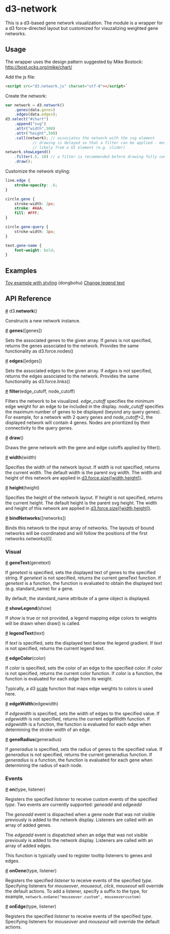 # d3-network

This is a d3-based gene network visualization. The module is a wrapper for a d3 force-directed layout but customized for visuzalizing weighted gene networks.

## Usage

The wrapper uses the design pattern suggested by Mike Bostock: http://bost.ocks.org/mike/chart/

Add the js file:


```html
<script src="d3.network.js" charset="utf-8"></script>`
```

Create the network:

```js
var network = d3.network()
	.genes(data.genes)
	.edges(data.edges);
d3.select("#chart")
	.append("svg")
	.attr("width",500)
	.attr("height",500)
	.call(network); // associates the network with the svg element
			// drawing is delayed so that a filter can be applied - most
			// likely from a UI element (e.g. slider)
network.showLegend()
	.filter(.5, 10)	// a filter is recommended before drawing fully connected networks
	.draw();
```

Customize the network styling:

```css
line.edge {
    stroke-opacity: .6;
}

circle.gene {
    stroke-width: 2px;
    stroke: #AAA;
    fill: #FFF;
}

circle.gene-query {
    stroke-width: 3px;
}

text.gene-name {
    font-weight: bold;
}
```
## Examples

[Toy example with styling](https://bl.ocks.org/aaronkw/5ab0840151369a7217f6f8400f5ca91b) (dongbohu)
[Change legend text](https://bl.ocks.org/aaronkw/d93b1fc0cf8435c8851ad426fec4ec0b)

## API Reference

<a name="network" href="#network">#</a> d3.<b>network</b>()

Constructs a new network instance.

<a name="genes" href="#genes">#</a> <b>genes</b>([genes])

Sets the associated genes to the given array. If <em>genes</em> is not specified, returns the genes associated to the network. Provides the same functionality as d3.force.nodes()

<a name="edges" href="#edges">#</a> <b>edges</b>([edges])

Sets the associated edges to the given array. If <em>edges</em> is not specified, returns the edges associated to the network. Provides the same functionality as d3.force.links()

<a name="filter" href="#filter">#</a> <b>filter</b>(edge_cutoff, node_cutoff)

Filters the network to be visualized. <em>edge_cutoff</em> specifies the minimum edge weight for an edge to be included in the display. <em>node_cutoff</em> specifies the maximum number of genes to be displayed (beyond any query genes). For example, for a network with 2 query genes and <em>node_cutoff</em>=2, the displayed network will contain 4 genes. Nodes are prioritized by their connectivity to the query genes.

<a name="draw" href="#draw">#</a> <b>draw</b>()

Draws the gene network with the gene and edge cutoffs applied by filter().

<a name="width" href="#width">#</a> <b>width</b>(width)

Specifies the width of the network layout. If <em>width</em> is not specified, returns the current width. The default width is the parent svg width. The width and height of this network are applied in [d3.force.size([width,height])](https://github.com/mbostock/d3/wiki/Force-Layout#size).

<a name="height" href="#height">#</a> <b>height</b>(height)

Specifies the height of the network layout. If <em>height</em> is not specified, returns the current height. The default height is the parent svg height. The width and height of this network are applied in [d3.force.size([width,height])](https://github.com/mbostock/d3/wiki/Force-Layout#size).

<a name="bind" href="#bind">#</a> <b>bindNetworks</b>([networks])

Binds this network to the input array of networks. The layouts of bound networks will be coordinated and will follow the positions of the first networks <em>networks[0]</em>.


### Visual 
<a name="genetext" href="#genetext">#</a> <b>geneText</b>(genetext)

If <em>genetext</em> is specified, sets the displayed text of genes to the specified string. If <em>genetext</em> is not specified, returns the current geneText function. If <em>genetext</em> is a function, the function is evaluated to obtain the displayed text (e.g. standard_name) for a gene.

By default, the standard_name attribute of a gene object is displayed.

<a name="showlegend" href="#showlegend">#</a> <b>showLegend</b>(show)

If <em>show</em> is true or not provided, a legend mapping edge colors to weights will be drawn when draw() is called.

<a name="legendText" href="#legendText">#</a> <b>legendText</b>(text)

If <em>text</em> is specified, sets the displayed text below the legend gradient. If <em>text</em> is not specified, returns the current legend text.

<a name="edgecolor" href="#edgecolor">#</a> <b>edgeColor</b>(color)

If <em>color</em> is specified, sets the color of an edge to the specified color. If <em>color</em> is not specified, returns the current color function. If <em>color</em> is a function, the function is evaluated for each edge from its weight.

Typically, a d3 [scale](https://github.com/mbostock/d3/wiki/Quantitative-Scales#linear_domain) function that maps edge weights to colors is used here.

<a name="edgeWidth" href="#edgewidth">#</a> <b>edgeWidth</b>(edgewidth)

If <em>edgewidth</em> is specified, sets the width of edges to the specified value. If <em>edgewidth</em> is not specified, returns the current edgeWidth function. If <em>edgewidth</em> is a function, the function is evaluated for each edge when determining the stroke-width of an edge.

<a name="generadius" href="#generadius">#</a> <b>geneRadius</b>(generadius)

If <em>generadius</em> is specified, sets the radius of genes to the specified value. If <em>generadius</em> is not specified, returns the current generadius function. If <em>generadius</em> is a function, the function is evaluated for each gene when determining the radius of each node.

### Events

<a name="on" href="#on">#</a> <b>on</b>(type, listener)

Registers the specified <em>listener</em> to receive custom events of the specified <em>type</em>. Two events are currently supported: <em>geneadd</em> and <em>edgeadd</em>

The <em>geneadd</em> event is dispached when a gene node that was not visible previously is added to the network display. Listeners are called with an array of added genes.

The <em>edgeadd</em> event is dispatched when an edge that was not visible previously is added to the network display. Listeners are called with an array of added edges.

This function is typically used to register tooltip listeners to genes and edges.

<a name="ongene" href="#ongene">#</a> <b>onGene</b>(type, listener)

Registers the specified <em>listener</em> to receive events of the specified <em>type</em>. Specifying listeners for <em>mouseover</em>, <em>mouseout</em>, <em>click</em>, <em>mouseout</em> will override the default actions. To add a listener, specify a suffix to the type, for example, `network.onGene("mouseover.custom", mouseovercustom)`

<a name="onedge" href="#onedge">#</a> <b>onEdge</b>(type, listener)

Registers the specified <em>listener</em> to receive events of the specified <em>type</em>. Specifying listeners for <em>mouseover</em> and <em>mouseout</em> will override the default actions.


